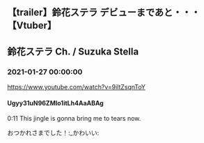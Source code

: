 ## 【trailer】鈴花ステラ デビューまであと・・・【Vtuber】
## 鈴花ステラ Ch. / Suzuka Stella
### 2021-01-27 00:00:00
https://www.youtube.com/watch?v=9iltZsqnToY
#### Ugyy31uN96ZMlo1itLh4AaABAg
0:11 This jingle is gonna bring me to tears now. 



おつかれさまでした！:_かわいい:

